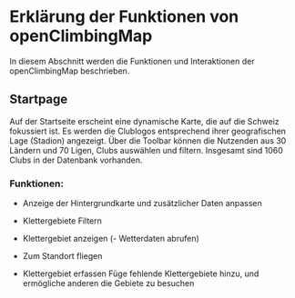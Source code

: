 # Erklärung der Funktionen von openClimbingMap

<a id="top"></a>
In diesem Abschnitt werden die Funktionen und Interaktionen der openClimbingMap beschrieben.

## Startpage

<div id="startpage"></div>
Auf der Startseite erscheint eine dynamische Karte, die auf die Schweiz fokussiert ist. Es werden die Clublogos entsprechend ihrer geografischen Lage (Stadion) angezeigt. Über die Toolbar können die Nutzenden aus 30 Ländern und 70 Ligen, Clubs auswählen und filtern. Insgesamt sind 1060 Clubs in der Datenbank vorhanden.

### Funktionen:

- Anzeige der Hintergrundkarte und zusätzlicher Daten anpassen

- Klettergebiete Filtern

- Klettergebiet anzeigen
  (- Wetterdaten abrufen)
- Zum Standort fliegen

- Klettergebiet erfassen
  Füge fehlende Klettergebiete hinzu, und ermögliche anderen die Gebiete zu besuchen
